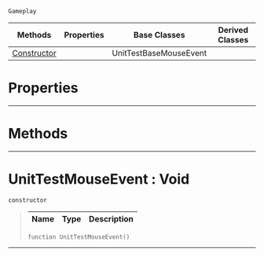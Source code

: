  `Gameplay`

|Methods|Properties|Base Classes|Derived Classes|
|---|---|---|---|
|[ Constructor](unittestmouseevent.md#unittestmouseevent-void)| |UnitTestBaseMouseEvent| |


 #  Properties


---  
 #  Methods


---  
 #  UnitTestMouseEvent : Void

 `constructor`

> 
> |Name|Type|Description|
> |---|---|---|
> ``` lang=cpp, name=Nada
> function UnitTestMouseEvent()
> ``` 


---  
 

 